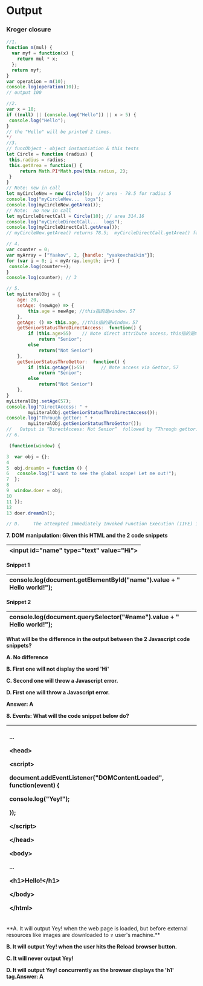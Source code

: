 # Output

### Kroger closure

```javascript
//1.
function m(mul) {
  var myf = function(x) {
    return mul * x;
  };
  return myf;
}
var operation = m(10);
console.log(operation(10));
// output 100

//2. 
var x = 10;
if ((null) || (console.log("Hello")) || x > 5) {
 console.log("Hello");
}
// the "Hello" will be printed 2 times.
*/
//3.
// funcObject - object instantiation & this tests
let Circle = function (radius) {
 this.radius = radius;
 this.getArea = function() {
     return Math.PI*Math.pow(this.radius, 2);
 }
}
// Note: new in call
let myCircleNew = new Circle(5);  // area - 78.5 for radius 5
console.log("myCircleNew...  logs");
console.log(myCircleNew.getArea());
// Note:  no new in call
let myCircleDirectCall = Circle(10); // area 314.16
console.log("myCircleDirectCall...  logs");
console.log(myCircleDirectCall.getArea());
// myCircleNew.getArea() returns 78.5;  myCircleDirectCall.getArea() fails with error

// 4. 
var counter = 0;
var myArray = ["Yaakov", 2, {handle: "yaakovchaikin"}];
for (var i = 0; i < myArray.length; i++) {
 console.log(counter++);
}
console.log(counter); // 3

// 5.
let myLiteralObj = {
    age: 20,
    setAge: (newAge) => {
        this.age = newAge; //this指的是window，57
    },
    getAge: () => this.age, //this指的是window，57
    getSeniorStatusThroDirectAccess:  function() {
        if (this.age>55)    // Note direct attribute access，this指的是myLiteralObj，20
            return "Senior";
        else
            return("Not Senior")
    },
    getSeniorStatusThroGettor:  function() {
        if (this.getAge()>55)      // Note access via Gettor，57
            return "Senior";
        else
            return("Not Senior")
    },
}
myLiteralObj.setAge(57);
console.log("DirectAccess: " +
        myLiteralObj.getSeniorStatusThroDirectAccess());
console.log("Through gettor: " +
        myLiteralObj.getSeniorStatusThroGettor());
//   Output is “DirectAccess: Not Senior”  followed by “Through gettor: Senior”
// 6.

 (function(window) {

3  var obj = {};
4
5  obj.dreamOn = function () {
6   console.log("I want to see the global scope! Let me out!");
7  };
8
9  window.doer = obj;
10
11 });
12
13 doer.dreamOn();

// D.     The attempted Immediately Invoked Function Execution (IIFE) is not being invoked and passed in the window object. It's missing '(window)' Line 11 right before the semicolon.

```

**7. DOM manipulation: Given this HTML and the 2 code snippets**

| **&lt;input id="name" type="text" value="Hi"&gt;** |
| :--- |


**Snippet 1**

| **console.log\(document.getElementById\("name"\).value + " Hello world!"\);** |
| :--- |


**Snippet 2**

| **console.log\(document.querySelector\("\#name"\).value + " Hello world!"\);** |
| :--- |


**What will be the difference in the output between the 2 Javascript code snippets?**

**A.     No difference**

**B.     First one will not display the word 'Hi'**

**C.     Second one will throw a Javascript error.**

**D.     First one will throw a Javascript error.**

**Answer: A**  


**8.  Events:  What will the code snippet below do?**

<table>
  <thead>
    <tr>
      <th style="text-align:left">
        <p><b>...</b>
        </p>
        <p><b>&lt;head&gt;</b>
        </p>
        <p><b>&lt;script&gt;</b>
        </p>
        <p><b>document.addEventListener(&quot;DOMContentLoaded&quot;, function(event) {</b>
        </p>
        <p><b>  console.log(&quot;Yey!&quot;);</b>
        </p>
        <p><b>});</b>
        </p>
        <p><b>&lt;/script&gt;</b>
        </p>
        <p><b>&lt;/head&gt;</b>
        </p>
        <p><b>&lt;body&gt;</b>
        </p>
        <p><b>...</b>
        </p>
        <p><b>&lt;h1&gt;Hello!&lt;/h1&gt;</b>
        </p>
        <p><b>&lt;/body&gt;</b>
        </p>
        <p><b>&lt;/html&gt;</b>
        </p>
      </th>
    </tr>
  </thead>
  <tbody></tbody>
</table>**A.     It will output Yey! when the web page is loaded, but before external resources like images are downloaded to ≠ user's machine.**

**B.     It will output Yey! when the user hits the Reload browser button.**

**C.     It will never output Yey!**

**D.     It will output Yey! concurrently as the browser displays the 'h1' tag.Answer: A**

